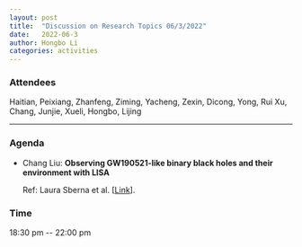 ```yaml
---
layout: post
title:  "Discussion on Research Topics 06/3/2022"
date:   2022-06-3
author: Hongbo Li
categories: activities
---
```



### Attendees

Haitian, Peixiang, Zhanfeng, Ziming, Yacheng, Zexin, Dicong, Yong, Rui Xu, Chang, Junjie, Xueli, Hongbo, Lijing

---

### Agenda

- Chang Liu: **Observing GW190521-like binary black holes and their environment with LISA**

  Ref: Laura Sberna et al. [[Link](https://arxiv.org/abs/2205.08550)].
       
  
       

 
             

### Time

18:30 pm -- 22:00 pm
